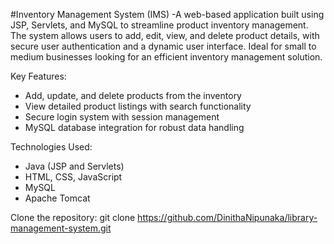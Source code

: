 #Inventory Management System (IMS)
-A web-based application built using JSP, Servlets, and MySQL to streamline product inventory management. The system allows users to add, edit, view, and delete product details, with secure user authentication and 
 a dynamic user interface. Ideal for small to medium businesses looking for an efficient inventory management solution.  

Key Features:
- Add, update, and delete products from the inventory  
- View detailed product listings with search functionality  
- Secure login system with session management  
- MySQL database integration for robust data handling  

Technologies Used:
- Java (JSP and Servlets)  
- HTML, CSS, JavaScript  
- MySQL  
- Apache Tomcat  

Clone the repository:
git clone https://github.com/DinithaNipunaka/library-management-system.git
